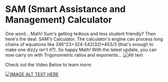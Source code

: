 # SAM (Smart Assistance and Management) Calculator
One word... Math! Sum's getting tedious and less student friendly? Then here's the deal. SAM's Calculator. The calculator's engine can process long chains of equations like 246^23+324-542(32)*453/3 (that's enough to make one dizzy isn't it?). So happy Math! With the latest update, you can now carry on with Trigonometric ratios and exponents...
![Alt text](http://2.bp.blogspot.com/-fn7uZjeTUtA/VhE5OjIk-0I/AAAAAAAAB2E/rzMWgzmtHgw/s320/Capture93.PNG "")

Check out the Video Below to learn more:

[![IMAGE ALT TEXT HERE](https://i.ytimg.com/vi/WRi9oMoIe0w/hqdefault.jpg?custom=true&w=336&h=188&stc=true&jpg444=true&jpgq=90&sp=68&sigh=eJoX3OszDK_mA8ukpxO8vRAuL1Y)](https://youtu.be/WRi9oMoIe0w)
